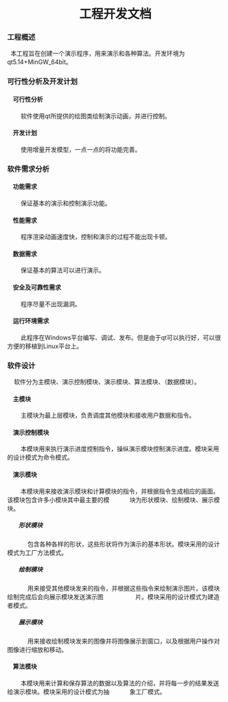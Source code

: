 <h1><center>工程开发文档</center></h1>

### 工程概述

&nbsp;&nbsp;本工程旨在创建一个演示程序，用来演示和各种算法。开发环境为 qt5.14+MinGW_64bit。

### 可行性分析及开发计划

#### &nbsp;&nbsp;&nbsp;&nbsp;可行性分析

&nbsp;&nbsp;&nbsp;&nbsp;&nbsp;&nbsp;&nbsp;&nbsp;软件使用qt所提供的绘图类绘制演示动画，并进行控制。

#### &nbsp;&nbsp;&nbsp;&nbsp;开发计划

&nbsp;&nbsp;&nbsp;&nbsp;&nbsp;&nbsp;&nbsp;&nbsp;使用增量开发模型，一点一点的将功能完善。

### 软件需求分析

#### &nbsp;&nbsp;&nbsp;&nbsp;功能需求

&nbsp;&nbsp;&nbsp;&nbsp;&nbsp;&nbsp;&nbsp;&nbsp;保证基本的演示和控制演示功能。

#### &nbsp;&nbsp;&nbsp;&nbsp;性能需求

&nbsp;&nbsp;&nbsp;&nbsp;&nbsp;&nbsp;&nbsp;&nbsp;程序渲染动画速度快，控制和演示的过程不能出现卡顿。

#### &nbsp;&nbsp;&nbsp;&nbsp;数据需求

&nbsp;&nbsp;&nbsp;&nbsp;&nbsp;&nbsp;&nbsp;&nbsp;保证基本的算法可以进行演示。

#### &nbsp;&nbsp;&nbsp;&nbsp;安全及可靠性需求

&nbsp;&nbsp;&nbsp;&nbsp;&nbsp;&nbsp;&nbsp;&nbsp;程序尽量不出现漏洞。

#### &nbsp;&nbsp;&nbsp;&nbsp;运行环境需求

&nbsp;&nbsp;&nbsp;&nbsp;&nbsp;&nbsp;&nbsp;&nbsp;此程序在Windows平台编写、调试、发布。但是由于qt可以执行好，可以很方便的移植到Linux平台上。

### 软件设计

&nbsp;&nbsp;&nbsp;&nbsp;软件分为主模块、演示控制模块、演示模块、算法模块、（数据模块）。

#### &nbsp;&nbsp;&nbsp;&nbsp;主模块

&nbsp;&nbsp;&nbsp;&nbsp;&nbsp;&nbsp;&nbsp;&nbsp;主模块为最上层模块，负责调度其他模块和接收用户数据和指令。

#### &nbsp;&nbsp;&nbsp;&nbsp;演示控制模块

&nbsp;&nbsp;&nbsp;&nbsp;&nbsp;&nbsp;&nbsp;&nbsp;本模块用来执行演示进度控制指令，操纵演示模块控制演示进度。模块采用的设计模式为命令模式。

#### &nbsp;&nbsp;&nbsp;&nbsp;演示模块

&nbsp;&nbsp;&nbsp;&nbsp;&nbsp;&nbsp;&nbsp;&nbsp;本模块用来接收演示模块和计算模块的指令，并根据指令生成相应的画面。该模块包含许多小模块其中最主要的模&nbsp;&nbsp;&nbsp;&nbsp;&nbsp;&nbsp;&nbsp;&nbsp;&nbsp;&nbsp;&nbsp;&nbsp;块为形状模块、绘制模块、展示模块。

##### &nbsp;&nbsp;&nbsp;&nbsp;&nbsp;&nbsp;&nbsp;&nbsp;形状模块

&nbsp;&nbsp;&nbsp;&nbsp;&nbsp;&nbsp;&nbsp;&nbsp;&nbsp;&nbsp;&nbsp;&nbsp;包含各种各样的形状，这些形状将作为演示的基本形状。模块采用的设计模式为工厂方法模式。

##### &nbsp;&nbsp;&nbsp;&nbsp;&nbsp;&nbsp;&nbsp;&nbsp;绘制模块

&nbsp;&nbsp;&nbsp;&nbsp;&nbsp;&nbsp;&nbsp;&nbsp;&nbsp;&nbsp;&nbsp;&nbsp;用来接受其他模块发来的指令，并根据这些指令来绘制演示图片。该模块绘制完成后会向展示模块发送演示图&nbsp;&nbsp;&nbsp;&nbsp;&nbsp;&nbsp;&nbsp;&nbsp;&nbsp;&nbsp;&nbsp;&nbsp;&nbsp;&nbsp;&nbsp;&nbsp;&nbsp;&nbsp;&nbsp;片。模块采用的设计模式为建造者模式。

##### &nbsp;&nbsp;&nbsp;&nbsp;&nbsp;&nbsp;&nbsp;&nbsp;展示模块

&nbsp;&nbsp;&nbsp;&nbsp;&nbsp;&nbsp;&nbsp;&nbsp;&nbsp;&nbsp;&nbsp;&nbsp;用来接收绘制模块发来的图像并将图像展示到窗口，以及根据用户操作对图像进行缩放和移动。

#### &nbsp;&nbsp;&nbsp;&nbsp;算法模块

&nbsp;&nbsp;&nbsp;&nbsp;&nbsp;&nbsp;&nbsp;&nbsp;本模块用来计算和保存算法的数据以及算法的介绍，并将每一步的结果发送给演示模块。模块采用的设计模式为抽&nbsp;&nbsp;&nbsp;&nbsp;&nbsp;&nbsp;&nbsp;&nbsp;&nbsp;&nbsp;&nbsp;&nbsp;象工厂模式。

